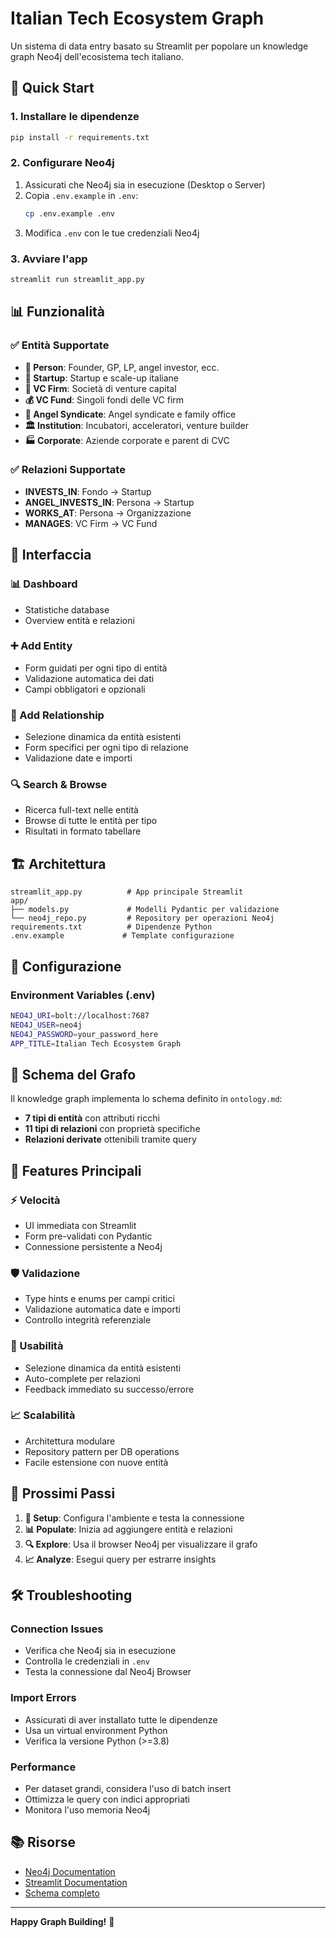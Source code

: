# Italian Tech Ecosystem Graph

Un sistema di data entry basato su Streamlit per popolare un knowledge graph Neo4j dell'ecosistema tech italiano.

## 🚀 Quick Start

### 1. Installare le dipendenze

```bash
pip install -r requirements.txt
```

### 2. Configurare Neo4j

1. Assicurati che Neo4j sia in esecuzione (Desktop o Server)
2. Copia `.env.example` in `.env`:
   ```bash
   cp .env.example .env
   ```
3. Modifica `.env` con le tue credenziali Neo4j

### 3. Avviare l'app

```bash
streamlit run streamlit_app.py
```

## 📊 Funzionalità

### ✅ Entità Supportate
- **👥 Person**: Founder, GP, LP, angel investor, ecc.
- **🚀 Startup**: Startup e scale-up italiane
- **🏢 VC Firm**: Società di venture capital
- **💰 VC Fund**: Singoli fondi delle VC firm
- **👼 Angel Syndicate**: Angel syndicate e family office
- **🏛️ Institution**: Incubatori, acceleratori, venture builder
- **🏭 Corporate**: Aziende corporate e parent di CVC

### ✅ Relazioni Supportate
- **INVESTS_IN**: Fondo → Startup
- **ANGEL_INVESTS_IN**: Persona → Startup  
- **WORKS_AT**: Persona → Organizzazione
- **MANAGES**: VC Firm → VC Fund

## 🎯 Interfaccia

### 📊 Dashboard
- Statistiche database
- Overview entità e relazioni

### ➕ Add Entity
- Form guidati per ogni tipo di entità
- Validazione automatica dei dati
- Campi obbligatori e opzionali

### 🔗 Add Relationship  
- Selezione dinamica da entità esistenti
- Form specifici per ogni tipo di relazione
- Validazione date e importi

### 🔍 Search & Browse
- Ricerca full-text nelle entità
- Browse di tutte le entità per tipo
- Risultati in formato tabellare

## 🏗️ Architettura

```
streamlit_app.py          # App principale Streamlit
app/
├── models.py             # Modelli Pydantic per validazione
└── neo4j_repo.py         # Repository per operazioni Neo4j
requirements.txt          # Dipendenze Python
.env.example             # Template configurazione
```

## 🔧 Configurazione

### Environment Variables (.env)
```bash
NEO4J_URI=bolt://localhost:7687
NEO4J_USER=neo4j
NEO4J_PASSWORD=your_password_here
APP_TITLE=Italian Tech Ecosystem Graph
```

## 📝 Schema del Grafo

Il knowledge graph implementa lo schema definito in `ontology.md`:

- **7 tipi di entità** con attributi ricchi
- **11 tipi di relazioni** con proprietà specifiche
- **Relazioni derivate** ottenibili tramite query

## 🎨 Features Principali

### ⚡ Velocità
- UI immediata con Streamlit
- Form pre-validati con Pydantic
- Connessione persistente a Neo4j

### 🛡️ Validazione
- Type hints e enums per campi critici
- Validazione automatica date e importi
- Controllo integrità referenziale

### 🔄 Usabilità
- Selezione dinamica da entità esistenti
- Auto-complete per relazioni
- Feedback immediato su successo/errore

### 📈 Scalabilità
- Architettura modulare
- Repository pattern per DB operations
- Facile estensione con nuove entità

## 🎯 Prossimi Passi

1. **🔧 Setup**: Configura l'ambiente e testa la connessione
2. **📊 Populate**: Inizia ad aggiungere entità e relazioni
3. **🔍 Explore**: Usa il browser Neo4j per visualizzare il grafo
4. **📈 Analyze**: Esegui query per estrarre insights

## 🛠️ Troubleshooting

### Connection Issues
- Verifica che Neo4j sia in esecuzione
- Controlla le credenziali in `.env`
- Testa la connessione dal Neo4j Browser

### Import Errors
- Assicurati di aver installato tutte le dipendenze
- Usa un virtual environment Python
- Verifica la versione Python (>=3.8)

### Performance
- Per dataset grandi, considera l'uso di batch insert
- Ottimizza le query con indici appropriati
- Monitora l'uso memoria Neo4j

## 📚 Risorse

- [Neo4j Documentation](https://neo4j.com/docs/)
- [Streamlit Documentation](https://docs.streamlit.io/)  
- [Schema completo](ontology.md)

---

**Happy Graph Building!** 🎉
